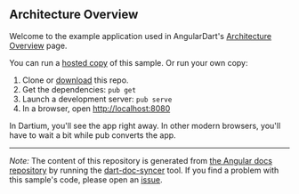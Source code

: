## Architecture Overview

Welcome to the example application used in AngularDart's
[Architecture Overview](https://webdev.dartlang.org/angular/guide/architecture) page.

You can run a [hosted copy](http://angular-examples.github.io/architecture) of this sample. Or run your own copy:

1. Clone or [download][] this repo.
2. Get the dependencies: `pub get`
3. Launch a development server: `pub serve`
4. In a browser, open [http://localhost:8080](http://localhost:8080)

In Dartium, you'll see the app right away. In other modern browsers,
you'll have to wait a bit while pub converts the app.

---

*Note:* The content of this repository is generated from
[the Angular docs repository][docs repo] by running the
[dart-doc-syncer](//github.com/angular/dart-doc-syncer) tool.
If you find a problem with this sample's code, please open an
[issue][].

[docs repo]: //github.com/dart-lang/site-webdev/tree/master/examples/ng/doc/architecture
[download]: //github.com/angular-examples/architecture/archive/master.zip
[issue]: //github.com/dart-lang/site-webdev/issues/new?labels=example&title=%5BAngular%5D%5Bexample%5D%20guide/architecture%3A%20
